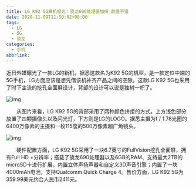 ```yaml
---
title: LG K92 5G真机曝光：骁龙690处理器加持 颜值不错
date: 2020-11-09T11:50:02+08:00
tags:
  - LG
  - 5G
  - 骁龙
categories:
  - 手机
abbrlink:
---
```


近日外媒曝光了一款LG的新机，据悉这款名为K92 5G的机型，是一款定位中端的5G手机，LG方面应该是想凭借该机补齐产品之间的空隙。这款LG K92 5G也采用了时下主流的挖孔全面屏设计，背部的设计可以说是独树一帜了。

![img](https://cdn.jsdelivr.net/gh/yakeing/Documentation@main/Hexo/images/893e-kcieyvy7687230.png)

　　从图片来看，LG K92 5G的背部采用了两种颜色拼接的方式。上方浅色部分放置了四颗摄像头以及闪光灯，下方则是LG的LOGO。据悉主摄为f / 1.78光圈的6400万像素的主摄和一枚115度的500万像素超广角镜头。

![img](https://cdn.jsdelivr.net/gh/yakeing/Documentation@main/Hexo/images/e62d-kcieyvy7687229.jpg)

　　硬件配置方面，LG K92 5G采用了一块6.7英寸的FullVision挖孔全面屏，拥有Full HD +分辨率；搭载了骁龙690处理器以及6GB的RAM、支持最大2TB的microSD卡进行扩展，内置立体声扬声器和自定义3D声音引擎；内置了一块4000mAh电池，支持Qualcomm Quick Charge 4。售价方面，LG K92 5G为359.99美元约合人民币2411元。